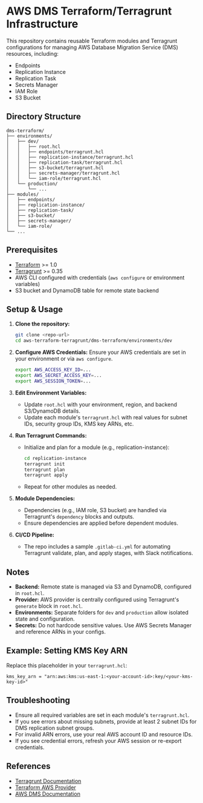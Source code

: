 # AWS DMS Terraform/Terragrunt Infrastructure

This repository contains reusable Terraform modules and Terragrunt configurations for managing AWS Database Migration Service (DMS) resources, including:
- Endpoints
- Replication Instance
- Replication Task
- Secrets Manager
- IAM Role
- S3 Bucket

## Directory Structure

```
dms-terraform/
├── environments/
│   ├── dev/
│   │   ├── root.hcl
│   │   ├── endpoints/terragrunt.hcl
│   │   ├── replication-instance/terragrunt.hcl
│   │   ├── replication-task/terragrunt.hcl
│   │   ├── s3-bucket/terragrunt.hcl
│   │   ├── secrets-manager/terragrunt.hcl
│   │   └── iam-role/terragrunt.hcl
│   └── production/
│       └── ...
├── modules/
│   ├── endpoints/
│   ├── replication-instance/
│   ├── replication-task/
│   ├── s3-bucket/
│   ├── secrets-manager/
│   └── iam-role/
└── ...
```

## Prerequisites
- [Terraform](https://www.terraform.io/downloads.html) >= 1.0
- [Terragrunt](https://terragrunt.gruntwork.io/docs/getting-started/install/) >= 0.35
- AWS CLI configured with credentials (`aws configure` or environment variables)
- S3 bucket and DynamoDB table for remote state backend

## Setup & Usage

1. **Clone the repository:**
   ```sh
   git clone <repo-url>
   cd aws-terraform-terragrunt/dms-terraform/environments/dev
   ```

2. **Configure AWS Credentials:**
   Ensure your AWS credentials are set in your environment or via `aws configure`.
   ```sh
   export AWS_ACCESS_KEY_ID=...
   export AWS_SECRET_ACCESS_KEY=...
   export AWS_SESSION_TOKEN=...
   ```

3. **Edit Environment Variables:**
   - Update `root.hcl` with your environment, region, and backend S3/DynamoDB details.
   - Update each module's `terragrunt.hcl` with real values for subnet IDs, security group IDs, KMS key ARNs, etc.

4. **Run Terragrunt Commands:**
   - Initialize and plan for a module (e.g., replication-instance):
     ```sh
     cd replication-instance
     terragrunt init
     terragrunt plan
     terragrunt apply
     ```
   - Repeat for other modules as needed.

5. **Module Dependencies:**
   - Dependencies (e.g., IAM role, S3 bucket) are handled via Terragrunt's `dependency` blocks and outputs.
   - Ensure dependencies are applied before dependent modules.

6. **CI/CD Pipeline:**
   - The repo includes a sample `.gitlab-ci.yml` for automating Terragrunt validate, plan, and apply stages, with Slack notifications.

## Notes
- **Backend:** Remote state is managed via S3 and DynamoDB, configured in `root.hcl`.
- **Provider:** AWS provider is centrally configured using Terragrunt's `generate` block in `root.hcl`.
- **Environments:** Separate folders for `dev` and `production` allow isolated state and configuration.
- **Secrets:** Do not hardcode sensitive values. Use AWS Secrets Manager and reference ARNs in your configs.

## Example: Setting KMS Key ARN
Replace this placeholder in your `terragrunt.hcl`:
```hcl
kms_key_arn = "arn:aws:kms:us-east-1:<your-account-id>:key/<your-kms-key-id>"
```

## Troubleshooting
- Ensure all required variables are set in each module's `terragrunt.hcl`.
- If you see errors about missing subnets, provide at least 2 subnet IDs for DMS replication subnet groups.
- For invalid ARN errors, use your real AWS account ID and resource IDs.
- If you see credential errors, refresh your AWS session or re-export credentials.

## References
- [Terragrunt Documentation](https://terragrunt.gruntwork.io/docs/)
- [Terraform AWS Provider](https://registry.terraform.io/providers/hashicorp/aws/latest/docs)
- [AWS DMS Documentation](https://docs.aws.amazon.com/dms/index.html)
